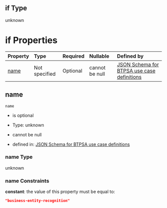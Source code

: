 ## if Type

unknown

# if Properties

| Property      | Type          | Required | Nullable       | Defined by                                                                                                                                                                                                        |
| :------------ | :------------ | :------- | :------------- | :---------------------------------------------------------------------------------------------------------------------------------------------------------------------------------------------------------------- |
| [name](#name) | Not specified | Optional | cannot be null | [JSON Schema for BTPSA use case definitions](btpsa-usecase-properties-services-items-allof-1-then-allof-15-if-properties-name.md "undefined#/properties/services/items/allOf/1/then/allOf/15/if/properties/name") |

## name



`name`

*   is optional

*   Type: unknown

*   cannot be null

*   defined in: [JSON Schema for BTPSA use case definitions](btpsa-usecase-properties-services-items-allof-1-then-allof-15-if-properties-name.md "undefined#/properties/services/items/allOf/1/then/allOf/15/if/properties/name")

### name Type

unknown

### name Constraints

**constant**: the value of this property must be equal to:

```json
"business-entity-recognition"
```
